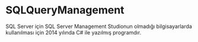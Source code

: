 # SQLQueryManagement
SQL Server için SQL Server Management Studionun olmadığı bilgisayarlarda kullanılması için 2014 yılında C# ile yazılmış programdır.
